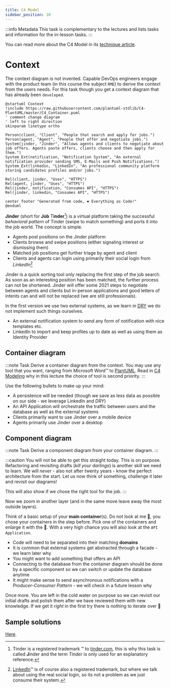 ```yaml
---
title: C4 Model
sidebar_position: 10
---
```


:::info Metadata
This task is complementary to the lectures and lists tasks and information for the in-lesson tasks.
:::

You can read more about the C4 Model in its [technique article](/docs/techniques/c4-modeling).

# Context

The context diagram is not invented. Capable DevOps engineers engage with the product team (in this course the subject `RME`) to derive the context from the users needs.
For this task though you get a context diagram that has already been `developed`.

```plantuml
@startuml Context
!include https://raw.githubusercontent.com/plantuml-stdlib/C4-PlantUML/master/C4_Container.puml
' comment change diagram
' left to right direction
skinparam linetype ortho

Person(client, "Client", "People that search and apply for jobs.")
Person(agent, "Agent", "People that offer and negotiate jobs.")
System(jinder, "Jinder", "Allows agents and clients to negotiate about job offers. Agents paste offers, clients choose and then apply for them.")
System_Ext(notification, "Notification System", "An external notification provider sending SMS, E-Mails and Push Notifications.")
System_Ext(linkedin, "LinkedIn", "An professional community platform storing candidates profiles and/or jobs.")

Rel(client, jinder, "Uses", "HTTPS")
Rel(agent, jinder, "Uses", "HTTPS")
Rel(jinder, notification, "Consumes API", "HTTPS")
Rel(jinder, linkedin, "Consumes API", "HTTPS")

center footer "Generated from code, ❤️ Everything as Code!"
@enduml
```

**Jinder** (short for **Job** T**inder**[^1]) is a virtual platform taking the successful _behavioral pattern_ of Tinder (swipe to match something) and ports it into the job world. The concept is simple.

[^1]: Tinder is a registered trademark ™️ to [tinder.com](https://policies.tinder.com/intellectual-property/intl/en), this is why this task is called **J**inder and the term _Tinder_ is only used for an explanatory reference.

* Agents post positions on the Jinder platform
* Clients browse and swipe positions (either signaling interest or dismissing them)
* Matched job positions get further triage by agent and client 
* Clients and agents can login using primarily their social login from _LinkedIn_[^2]

[^2]: [LinkedIn](https://brand.linkedin.com/policies)™️ is of course also a registered trademark, but where we talk about using the real social login, so its not a problem as we just consume their system.

Jinder is a quick sorting tool only replacing the first step of the job search. As soon as an interesting position has been matched, the further process can not be shortened. Jinder will offer some 2021 steps to negotiate between agents and clients but in-person applications and good letters of intents can and will not be replaced (we are still professionals).

In the first version we use two external systems, as we learn in [DRY](/docs/theory/principles#do-not-repeat) we do not implement such things ourselves.

* An external notification system to send any form of notification with nice templates etc.
* LinkedIn to import and keep profiles up to date as well as using them as Identity Provider

## Container diagram
:::note Task
Derive a container diagram from the context. You may use any tool that you want, ranging from Microsoft Word™️ to [PlantUML](/docs/tools/plantuml). Read in [C4 Modeling](/docs/techniques/c4-modeling) why in this lecture the choice of tool is second priority.
:::

Use the following bullets to make up your mind:

* A persistence will be needed (though we save as less data as possible on our side - we leverage LinkedIn and _DRY_)
* An API Application will orchestrate the traffic between users and the database as well as the external systems
* Clients primarily want to use Jinder over a mobile device
* Agents primarily use Jinder over a desktop

## Component diagram
:::note Task
Derive a component diagram from your container diagram.
:::

:::caution
You will not be able to get this straight today. This is on purpose. Refactoring and revisiting drafts (_kill your darlings_) is another skill we need to learn. We will _never_ - also not after twenty years - know the perfect architecture from the start. Let us now think of something, challenge it later and revisit our diagrams!

This will also show if we chose the right tool for the job.
:::

Now we zoom in another layer (and in the same move leave away the most outside layers).

Think of a basic setup of your **main container**(s). Do not look at me 👀, you chose your containers in the step before. Pick one of the containers and enlarge it with the 🔎. With a very high chance you will also look at the `API Application`.

* Code will need to be separated into their matching **domains**
* It is common that external systems get abstracted through a facade - we learn later why
* You might want to add something that offers an API
* Connecting to the database from the container diagram should be done by a specific component so we can switch or update the database anytime
* It might make sense to send asynchronous notifications with a _Producer-Consumer Pattern_ - we will check in a future lesson why

Once more. You are left in the cold water on purpose so we can revisit our initial drafts and polish them after we have reviewed them with new knowledge. If we get it _right_ in the first try there is nothing to iterate over 🔁

## Sample solutions
[Here](/tasks/bites/solutions/c4-model).